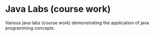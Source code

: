 # Java Labs (course work)
Various java labs (course work) demonstrating the application of java programming concepts.

